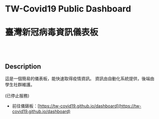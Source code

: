 # TW-Covid19 Public Dashboard
# 臺灣新冠病毒資訊儀表板

<br></br>


## Description
這是一個簡易的儀表板，能快速取得疫情資訊。
資訊由自動化系統提供，後端由學生社群維護。
<br></br>
(已停止服務)

* 前往儀錶板：[https://tw-covid19.github.io/dashboard](https://tw-covid19.github.io/dashboard)
